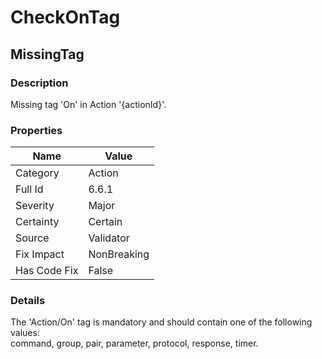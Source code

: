 ﻿---  
uid: Validator_6_6_1  
---

# CheckOnTag

## MissingTag

### Description

Missing tag 'On' in Action '{actionId}'.

### Properties

| Name         | Value       |
| ------------ | ----------- |
| Category     | Action      |
| Full Id      | 6.6.1       |
| Severity     | Major       |
| Certainty    | Certain     |
| Source       | Validator   |
| Fix Impact   | NonBreaking |
| Has Code Fix | False       |

### Details

The 'Action\/On' tag is mandatory and should contain one of the following values:  
command, group, pair, parameter, protocol, response, timer.
